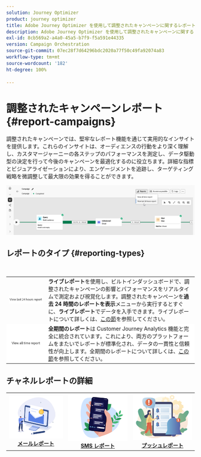 ```yaml
---
solution: Journey Optimizer
product: journey optimizer
title: Adobe Journey Optimizer を使用して調整されたキャンペーンに関するレポート
description: Adobe Journey Optimizer を使用して調整されたキャンペーンに関するレポートへのアクセス方法について説明します。
exl-id: 8cb569a2-a4a0-45a5-b7f9-f5a591e44335
version: Campaign Orchestration
source-git-commit: 07ec28f7d64296bdc2020a77f50c49fa92074a83
workflow-type: tm+mt
source-wordcount: '182'
ht-degree: 100%

---
```



# 調整されたキャンペーンレポート {#report-campaigns}

調整されたキャンペーンでは、堅牢なレポート機能を通じて実用的なインサイトを提供します。これらのインサイトは、オーディエンスの行動をより深く理解し、カスタマージャーニーの各ステップのパフォーマンスを測定し、データ駆動型の決定を行って今後のキャンペーンを最適化するのに役立ちます。詳細な指標とビジュアライゼーションにより、エンゲージメントを追跡し、ターゲティング戦略を微調整して最大限の効果を得ることができます。

![](assets/report-orchestrated.png)

## レポートのタイプ {#reporting-types}

<table style="table-layout:auto; width: 100%; border-collapse: collapse;">
  <tbody>
    <tr>
      <td><a href="../reports/live-report.md"><img alt="ライブレポート" src="assets/last-24hours.png"></a></td>
      <td>
        <b>ライブレポート</b>を使用し、ビルトインダッシュボードで、調整されたキャンペーンの影響とパフォーマンスをリアルタイムで測定および視覚化します。調整されたキャンペーンを<b>過去 24 時間のレポートを表示</b>メニューから実行するとすぐに、<b>ライブレポート</b>でデータを入手できます。ライブレポートについて詳しくは、<a href="../reports/live-report.md">この節</a>を参照してください。
      </td>
        </br>
    </tr>
    <tr style="background-color: #FFFFFF;">
      <td><a href="../reports/report-gs-cja.md"><img alt="全期間のレポート" src="assets/all-time-report.png"></a></td>
      <td>
        <b>全期間のレポート</b>は Customer Journey Analytics 機能と完全に統合されています。これにより、両方のプラットフォームをまたいでレポートが標準化され、データの一貫性と信頼性が向上します。全期間のレポートについて詳しくは、<a href="../reports/report-gs-cja.md">この節</a>を参照してください。
      </td>
    </tr>
  </tbody>
</table>

## チャネルレポートの詳細

<table style="table-layout:fixed"><tr style="border: 0; text-align: center;" >
<td><a href="../reports/campaign-global-report-cja-email.md"><img alt="メール" src="../channels/assets/do-not-localize/email.png"></a><br/><a href="../reports/campaign-global-report-cja-email.md"><strong>メールレポート</strong></a></td>
<td><a href="../reports/campaign-global-report-cja-sms.md"><img alt="SMS" src="../channels/assets/do-not-localize/sms.png"></a><br/><a href="../reports/campaign-global-report-cja-sms.md"><strong>SMS レポート</strong></a></td>
<td><a href="../reports/campaign-global-report-cja-push.md"><img alt="プッシュ" src="../channels/assets/do-not-localize/push.png"></a><a href="../reports/campaign-global-report-cja-push.md"><strong>プッシュレポート</strong></a></td>
</tr></table>

